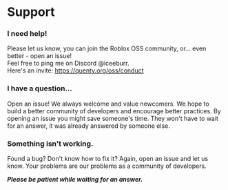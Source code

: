 # Support
### I need help!
Please let us know, you can join the Roblox OSS community, or... even better - open an issue!<br>
Feel free to ping me on Discord @iceeburr.<br>
Here's an invite: https://quenty.org/oss/conduct

### I have a question...
Open an issue! We always welcome and value newcomers. We hope to build a better community of developers and encourage better practices.
By opening an issue you might save someone's time. They won't have to wait for an answer, it was already answered by someone else.

### Something isn't working.
Found a bug? Don't know how to fix it? Again, open an issue and let us know. Your problems are our problems as a community of developers.

***Please be patient while waiting for an answer.***